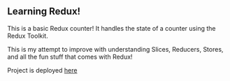 ## Learning Redux!

This is a basic Redux counter! It handles the state of a counter using the Redux Toolkit.

This is my attempt to improve with understanding Slices, Reducers, Stores, and all the fun stuff that comes with Redux!

Project is deployed [here](https://eloquent-gnome-3061a3.netlify.app)